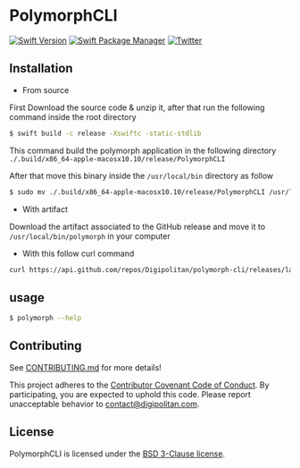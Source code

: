 PolymorphCLI
=================================

[![Swift Version](https://img.shields.io/badge/swift-4.0-orange.svg?style=flat)](https://developer.apple.com/swift/)
[![Swift Package Manager](https://rawgit.com/jlyonsmith/artwork/master/SwiftPackageManager/swiftpackagemanager-compatible.svg)](https://swift.org/package-manager/)
[![Twitter](https://img.shields.io/badge/twitter-@Digipolitan-blue.svg?style=flat)](http://twitter.com/Digipolitan)

## Installation

* From source

First Download the source code & unzip it, after that run the following command inside the root directory
```sh
$ swift build -c release -Xswiftc -static-stdlib
```

This command build the polymorph application in the following directory
`./.build/x86_64-apple-macosx10.10/release/PolymorphCLI`

After that move this binary inside the `/usr/local/bin` directory as follow
```sh
$ sudo mv ./.build/x86_64-apple-macosx10.10/release/PolymorphCLI /usr/local/bin/polymorph
```

* With artifact

Download the artifact associated to the GitHub release and move it to `/usr/local/bin/polymorph` in your computer

* With this follow curl command

```sh
curl https://api.github.com/repos/Digipolitan/polymorph-cli/releases/latest | python -c "import sys, json; print json.load(sys.stdin)['assets'][0]['browser_download_url']" | xargs -I % curl -L % > /usr/local/bin/polymorph && chmod u+x /usr/local/bin/polymorph
```

## usage

```sh
$ polymorph --help
```

## Contributing

See [CONTRIBUTING.md](CONTRIBUTING.md) for more details!

This project adheres to the [Contributor Covenant Code of Conduct](CODE_OF_CONDUCT.md).
By participating, you are expected to uphold this code. Please report
unacceptable behavior to [contact@digipolitan.com](mailto:contact@digipolitan.com).

## License

PolymorphCLI is licensed under the [BSD 3-Clause license](LICENSE).
